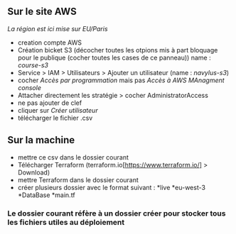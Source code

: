 ## Sur le site AWS

_La région est ici mise sur EU/Paris_

- creation compte AWS
- Création bicket S3 (décocher toutes les otpions mis à part bloquage pour le publique (cocher toutes les cases de ce panneau)) name : _course-s3_
- Service > IAM > Utilisateurs > Ajouter un utilisateur (name : _navylus-s3_)
- cocher _Accès par programmation_ mais pas _Accès à AWS MAnagment console_
- Attacher directement les stratégie > cocher AdministratorAccess
- ne pas ajouter de clef
- cliquer sur _Créer utilisateur_
- télécharger le fichier .csv

## Sur la machine

- mettre ce csv dans le dossier courant
- Télécharger Terraform (terraform.io[https://www.terraform.io/] > Download)
- mettre Terraform dans le dossier courant
- créer plusieurs dossier avec le format suivant :
  *live
  *eu-west-3
  *DataBase
  *main.tf

### Le dossier courant réfère à un dossier créer pour stocker tous les fichiers utiles au déploiement
